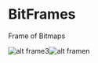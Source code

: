 # BitFrames
Frame of Bitmaps

![alt frame3](http://oi68.tinypic.com/30a9mpu.jpg)![alt framen](http://oi66.tinypic.com/n4caya.jpg)
